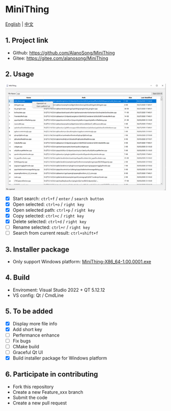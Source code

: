 # MiniThing

[English](./README.md) | [中文](./README-CN.md)

## 1. Project link
- Github: https://github.com/AlanoSong/MiniThing
- Gitee: https://gitee.com/alanosong/MiniThing

## 2. Usage
![Usage](./Docs/Pictures/Usage.png)

- [x] Start search: `ctrl+f` / `enter` / `search button`
- [x] Open selected: `ctrl+o` / `right key`
- [x] Open selected path: `ctrl+p` / `right key`
- [x] Copy selected: `ctrl+c` / `right key`
- [x] Delete selected: `ctrl+d` / `right key`
- [ ] Rename selected: `ctrl+r` / `right key`
- [ ] Search from current result: `ctrl+shift+f`

## 3. Installer package

- Only support Windows platform: [MiniThing-X86_64-1.00.0001.exe](./Installer/Windows/MiniThing-X86_64-1.00.0001.exe)

## 4. Build
- Enviroment: Visual Studio 2022 + QT 5.12.12
- VS config: Qt / CmdLine

## 5. To be added
- [x] Display more file info
- [x] Add short key
- [ ] Perfermance enhance
- [ ] Fix bugs
- [ ] CMake build
- [ ] Graceful Qt UI
- [x] Build installer package for Windows platform

## 6. Participate in contributing
- Fork this repository
- Create a new Feature_xxx branch
- Submit the code
- Create a new pull request
